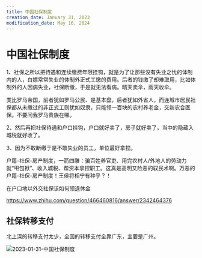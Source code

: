 ```yaml
---
title: 中国社保制度
creation_date: January 31, 2023
modification_date: May 16, 2024
---
```



# 中国社保制度

1、社保之所以把待遇和连续缴费年限挂钩，就是为了让那些没有失业之忧的体制内的人，白嫖常常失业的体制外正式工缴的费用。后者的钱缴了却难取用，比如体制外的人因病失业，社保断缴，于是就无法看病。晴天卖伞，雨天收伞。

类比罗马帝国，前者犹如罗马公民、是基本盘，后者犹如外省人，而连城市居民社保都从未缴过的非正式工则犹如奴隶，只能领一百块的农村养老金，交新农合医保。不要问我罗马贵族在哪。

2、然后再把社保待遇和户口挂钩，户口就好卖了，房子就好卖了，当中的隐藏入城税就好收了。

3、因为不敢断缴于是不敢失业的员工，单位最好拿捏。

户籍-社保-房产制度，一箭四雕：骗百姓养官吏、用完农村人/外地人的劳动力就“甩包袱”、收入城税、帮资本拿捏职工。这真是高明又险恶的驭民术啊。万恶的户籍-社保-房产制度！王侯将相宁有种乎？！

在户口地以外交社保该如何领退休金

https://www.zhihu.com/question/466460816/answer/2342464376

## 社保转移支付

北上深的转移支付太少，全国的转移支付全靠广东，主要是广州。

![2023-01-31-中国社保制度](assets/2023-01-31-中国社保制度.png)

